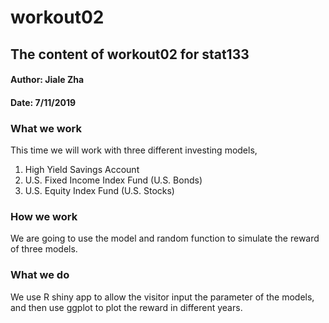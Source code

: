 # workout02

## The content of workout02 for stat133

#### Author: Jiale Zha
#### Date: 7/11/2019
  

### What we work 

<p>This time we will work with three different investing models,


1) High Yield Savings Account
2) U.S. Fixed Income Index Fund (U.S. Bonds)
3) U.S. Equity Index Fund (U.S. Stocks)
</p>

### How we work

<p>
We are going to use the model and random function to simulate the reward of three models.
</p>

### What we do

<p>
We use R shiny app to allow the visitor input the parameter of the models, and then use ggplot to plot the reward in different years.
</p>
